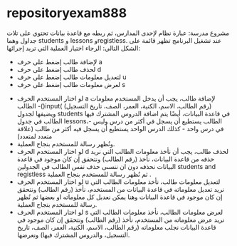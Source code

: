 # repositoryexam888
مشروع مدرسة:
 عبارة نظام لإحدى المدارس، ثم ربطه مع قاعدة بيانات تحتوي  على تلات جداول وهما students و lessons وregistless.
عند تشغيل البرنامج تظهر قائمة على الشكل التالي:
الرجاء اختيار العملية التي تريد إجرائها:
* لإضافة طالب إضغط على حرف a
* لحذف طالب إضغط على حرف d
* لتعديل معلومات طالب إضغط على حرف u
* لعرض معلومات طالب إضغط على حرف s
- لو اختار المستخدم الحرف a لإضافة طالب، يجب أن يدخل المستخدم معلومات الطالب -()input( (رقم الطالب، الاسم، الكنية، العمر، الصف، تاريخ التسجيل) ويضيفها لجدول students في قاعدة البيانات، أيضًا يتم اضافة الدروس المشترك فيها الطالب في جدول lessons،- الطالب يستطيع أن يسجل في أكثر من درس وليس في درس واحد - كذلك الدرس الواحد يستطيع أن يسجل فيه أكثر من طالب (علاقة متعدد لمتعدد) 
-  ونُظهر رسالة للمستخدم بنجاح العملية.
- لو اختار المستخدم الحرف d لحذف طالب، يجب أن نأخذ معلومات الطالب التي نريد حذفه من قاعدة البيانات، نأخذ (رقم الطالب) ونتحقق إن كان موجود في قاعدة البيانات نحذفه دون ان ننسىى حذف نفس الطالب في الجدولين students and registless ثم نُظهر رسالة للمستخدم بنجاح العملية .
- لو اختار المستخدم الحرف u لتعديل معلومات طالب،  نأخذ معلومات الطالب التي نريد تعديل معلوماته في قاعدة البيانات من المستخدم، نأخذ (رقم الطالب) ونتحقق إن كان موجود في قاعدة البيانات وهنا يمكن نعديل كل معلوماته او بعضها ثم نُظهر رسالة للمستخدم بنجاح العملية.
- لو اختار المستخدم الحرف s لعرض معلومات الطالب، نأخذ معلومات الطالب التي نريد عرض معلوماته من المستخدم، نأخذ (رقم الطالب) ونتحقق إن كان موجود في قاعدة البيانات نجلب معلوماته (رقم الطالب، الاسم، الكنية، العمر، الصف، تاريخ التسجيل، والدروس المشترك فيها) ونعرضها.

